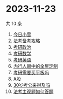 # 2023-11-23

共 10 条

<!-- BEGIN -->
<!-- 最后更新时间 Thu Nov 23 2023 12:13:58 GMT+0800 (China Standard Time) -->

1. [今日小雪](https://www.zhihu.com/search?q=今日小雪)
1. [法考备考攻略](https://www.zhihu.com/search?q=法考备考攻略)
1. [考研政治](https://www.zhihu.com/search?q=考研政治)
1. [考研数学](https://www.zhihu.com/search?q=考研数学)
1. [考研英语](https://www.zhihu.com/search?q=考研英语)
1. [内行人眼中的全屋定制](https://www.zhihu.com/search?q=内行人眼中的全屋定制)
1. [考研需要买平板吗](https://www.zhihu.com/search?q=考研需要买平板吗)
1. [A股](https://www.zhihu.com/search?q=A股)
1. [30岁考公来得及吗](https://www.zhihu.com/search?q=30岁考公来得及吗)
1. [法考主观题如何答题](https://www.zhihu.com/search?q=法考主观题如何答题)

<!-- END -->
